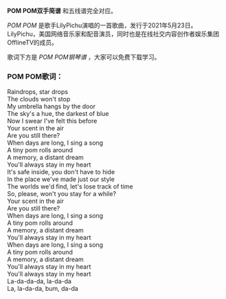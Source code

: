 

**POM POM双手简谱** 和五线谱完全对应。

_POM POM_
是歌手LilyPichu演唱的一首歌曲，发行于2021年5月23日。LilyPichu，美国网络音乐家和配音演员，同时也是在线社交内容创作者娱乐集团OfflineTV的成员。

歌词下方是 _POM POM钢琴谱_ ，大家可以免费下载学习。

### POM POM歌词：

Raindrops, star drops  
The clouds won't stop  
My umbrella hangs by the door  
The sky's a hue, the darkest of blue  
Now I swear I've felt this before  
Your scent in the air  
Are you still there?  
When days are long, I sing a song  
A tiny pom rolls around  
A memory, a distant dream  
You'll always stay in my heart  
It's safe inside, you don't have to hide  
In the place we've made just our style  
The worlds we'd find, let's lose track of time  
So, please, won't you stay for a while?  
Your scent in the air  
Are you still there?  
When days are long, I sing a song  
A tiny pom rolls around  
A memory, a distant dream  
You'll always stay in my heart  
When days are long, I sing a song  
A tiny pom rolls around  
A memory, a distant dream  
You'll always stay in my heart  
You'll always stay in my heart  
La-da-da-da, la-da-da  
La, la-da-da, bum, da-da

